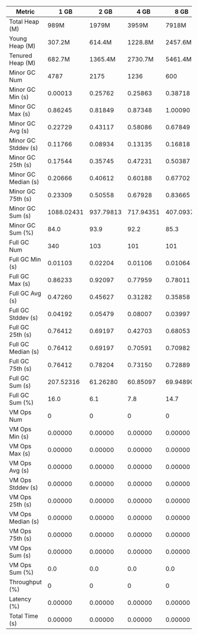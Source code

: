 | Metric | 1 GB | 2 GB | 4 GB | 8 GB |
|------|----|----|----|----|
| Total Heap (M) | 989M | 1979M | 3959M | 7918M |
| Young Heap (M) | 307.2M | 614.4M | 1228.8M | 2457.6M |
| Tenured Heap (M) | 682.7M | 1365.4M | 2730.7M | 5461.4M |
| Minor GC Num | 4787 | 2175 | 1236 | 600 |
| Minor GC Min (s) | 0.00013 | 0.25762 | 0.25863 | 0.38718 |
| Minor GC Max (s) | 0.86245 | 0.81849 | 0.87348 | 1.00090 |
| Minor GC Avg (s) | 0.22729 | 0.43117 | 0.58086 | 0.67849 |
| Minor GC Stddev (s) | 0.11766 | 0.08934 | 0.13135 | 0.16818 |
| Minor GC 25th (s) | 0.17544 | 0.35745 | 0.47231 | 0.50387 |
| Minor GC Median (s) | 0.20666 | 0.40612 | 0.60188 | 0.67702 |
| Minor GC 75th (s) | 0.23309 | 0.50558 | 0.67928 | 0.83665 |
| Minor GC Sum (s) | 1088.02431 | 937.79813 | 717.94351 | 407.09371 |
| Minor GC Sum (%) | 84.0 | 93.9 | 92.2 | 85.3 |
| Full GC Num | 340 | 103 | 101 | 101 |
| Full GC Min (s) | 0.01103 | 0.02204 | 0.01106 | 0.01064 |
| Full GC Max (s) | 0.86233 | 0.92097 | 0.77959 | 0.78011 |
| Full GC Avg (s) | 0.47260 | 0.45627 | 0.31282 | 0.35858 |
| Full GC Stddev (s) | 0.04192 | 0.05479 | 0.08007 | 0.03997 |
| Full GC 25th (s) | 0.76412 | 0.69197 | 0.42703 | 0.68053 |
| Full GC Median (s) | 0.76412 | 0.69197 | 0.70591 | 0.70982 |
| Full GC 75th (s) | 0.76412 | 0.78204 | 0.73150 | 0.72889 |
| Full GC Sum (s) | 207.52316 | 61.26280 | 60.85097 | 69.94890 |
| Full GC Sum (%) | 16.0 | 6.1 | 7.8 | 14.7 |
| VM Ops Num | 0 | 0 | 0 | 0 |
| VM Ops Min (s) | 0.00000 | 0.00000 | 0.00000 | 0.00000 |
| VM Ops Max (s) | 0.00000 | 0.00000 | 0.00000 | 0.00000 |
| VM Ops Avg (s) | 0.00000 | 0.00000 | 0.00000 | 0.00000 |
| VM Ops Stddev (s) | 0.00000 | 0.00000 | 0.00000 | 0.00000 |
| VM Ops 25th (s) | 0.00000 | 0.00000 | 0.00000 | 0.00000 |
| VM Ops Median (s) | 0.00000 | 0.00000 | 0.00000 | 0.00000 |
| VM Ops 75th (s) | 0.00000 | 0.00000 | 0.00000 | 0.00000 |
| VM Ops Sum (s) | 0.00000 | 0.00000 | 0.00000 | 0.00000 |
| VM Ops Sum (%) | 0.0 | 0.0 | 0.0 | 0.0 |
| Throughput (%) | 0 | 0 | 0 | 0 |
| Latency (%) | 0.00000 | 0.00000 | 0.00000 | 0.00000 |
| Total Time (s) | 0.00000 | 0.00000 | 0.00000 | 0.00000 |
